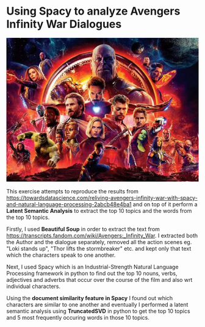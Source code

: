 # Using Spacy to analyze Avengers Infinity War Dialogues

![Avengers Infinity War Dialogues Analysis](Infinity_War.jpg)

This exercise attempts to reproduce the results from https://towardsdatascience.com/reliving-avengers-infinity-war-with-spacy-and-natural-language-processing-2abcb48e4ba1 and on top of it perform a **Latent Semantic Analysis** to extract the top 10 topics and the words from the top 10 topics.

Firstly, I used **Beautiful Soup** in order to extract the text from https://transcripts.fandom.com/wiki/Avengers:_Infinity_War. I extracted both the Author and the dialogue separately, removed all the action scenes eg. "Loki stands up", "Thor lifts the stormbreaker" etc. and kept only that text which the characters speak to one another.

Next, I used Spacy which is an Industrial-Strength Natural Language Processing framework in python to find out the top 10 nouns, verbs, adjectives and adverbs that occur over the course of the film and also wrt individual characters. 

Using the **document similarity feature in Spacy** I found out which characters are similar to one another and eventually I performed a latent semantic analysis using **TruncatedSVD** in python to get the top 10 topics and 5 most frequently occuring words in those 10 topics.

